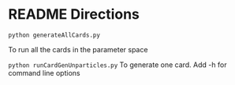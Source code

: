 # README Directions

```python generateAllCards.py```

To run all the cards in the parameter space

```python runCardGenUnparticles.py```
To generate one card. Add -h for command line options
